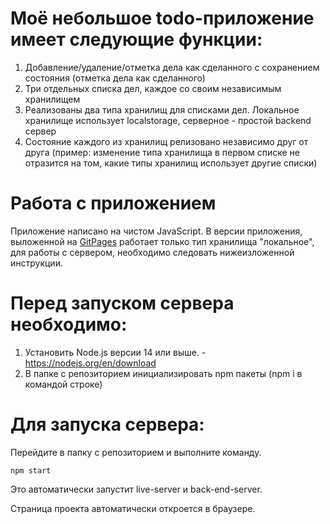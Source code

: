 # Моё небольшое todo-приложение имеет следующие функции:
1) Добавление/удаление/отметка дела как сделанного с сохранением состояния (отметка дела как сделанного)
2) Три отдельных списка дел, каждое со своим независимым хранилищем
3) Реализованы два типа хранилищ для списками дел. Локальное хранилище использует localstorage, серверное - простой backend сервер
4) Состояние каждого из хранилищ релизовано независимо друг от друга (пример: изменение типа хранилища в первом списке не отразится на том, какие типы хранилищ использует другие списки)

# Работа с приложением
Приложение написано на чистом JavaScript. В версии приложения, выложенной на [GitPages](https://jermastock.github.io/todo-app-js-native/) работает только тип хранилища "локальное", для работы с сервером, необходимо следовать нижеизложенной инструкции.

# Перед запуском сервера необходимо:

1) Установить Node.js версии 14 или выше. - https://nodejs.org/en/download
2) В папке с репозиторием инициализировать npm пакеты (npm i в командой строке)

# Для запуска сервера:

Перейдите в папку с репозиторием и выполните команду.
``````
npm start
``````
Это автоматически запустит live-server и back-end-server. 

Страница проекта автоматически откроется в браузере.
